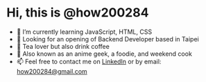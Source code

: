 # Hi, this is @how200284

- 🌱 I’m currently learning JavaScript, HTML, CSS
- 🎯 Looking for an opening of Backend Developer based in Taipei
- 🧋 Tea lover but also drink coffee
- 👀 Also known as an anime geek, a foodie, and weekend cook
- 📫 Feel free to contact me on [LinkedIn](https://www.linkedin.com/in/howard-wang-3b7906216/) or by email: how200284@gmail.com

<!---
how200284/how200284 is a ✨ special ✨ repository because its `README.md` (this file) appears on your GitHub profile.
You can click the Preview link to take a look at your changes.
--->
